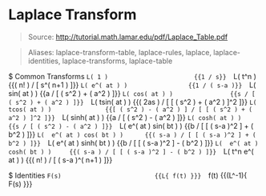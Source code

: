 # Laplace Transform

> Source: http://tutorial.math.lamar.edu/pdf/Laplace_Table.pdf

> Aliases: laplace-transform-table, laplace-rules, laplace, laplace-identities, laplace-transforms, laplace-table

$ Common Transforms
    `L( 1 )                        {{1 / s}} 
    `L( t^n )                      {{( n! ) / [ s^( n+1 ) ]}} 
    `L( e^( at ) )                 {{1 / ( s-a )}} 
    `L( sin( at ) )                {{a / [ ( s^2 ) + ( a^2 ) ]}} 
    `L( cos( at ) )                {{s / [ ( s^2 ) + ( a^2 ) ]}} 
    `L( tsin( at ) )               {{( 2as ) / [ [ ( s^2 ) + ( a^2 ) ]^2 ]}} 
    `L( tcos( at ) )               {{[ ( s^2 ) - ( a^2 ) ] / [ [ ( s^2 ) + ( a^2 ) ]^2 ]}} 
    `L( sinh( at ) )               {{a / [ ( s^2 ) - ( a^2 ) ]}} 
    `L( cosh( at ) )               {{s / [ ( s^2 ) - ( a^2 ) ]}} 
    `L(  e^( at ) sin( bt ) )      {{b / [ [ ( s-a )^2 ] + ( b^2 ) ]}} 
    `L(  e^( at ) cos( bt ) )      {{( s-a ) / [ [ ( s-a )^2 ] + ( b^2 ) ]}} 
    `L(  e^( at ) sinh( bt ) )     {{b / [ [ ( s-a )^2 ] - ( b^2 ) ]}} 
    `L(  e^( at ) cosh( bt ) )     {{( s-a ) / [ [ ( s-a )^2 ] - ( b^2 ) ]}} 
    `L(  t^n  e^( at )  )          {{( n! ) / [ ( s-a )^( n+1 ) ]}} 

$ Identities
    `F(s)                          {{L{ f(t) }}} 
    `f(t)                          {{(L^-1){ F(s) }}} 

